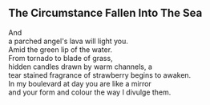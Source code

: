 The Circumstance Fallen Into The Sea
------------------------------------
And  
a parched angel's lava will light you.  
Amid the green lip of the water.  
From tornado to blade of grass,  
hidden candles drawn by warm channels, a  
tear stained fragrance of strawberry begins to awaken.  
In my boulevard at day you are like a mirror  
and your form and colour the way I divulge them.  
